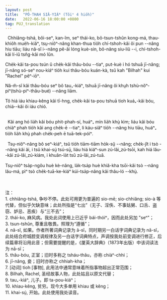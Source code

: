 ```yaml
---
layout: post
title:  "PÓ-THAH SIÂ-YIÁᴺ (Tŏiⁿ 4 hio̍h)"
date:   2022-06-16 18:00:00 +0800
tag: PUJ_translation
---
```


<section class="PUJ">

<!-- The wife may be divorced for scolding, barrenness, lasciviousness, leprosy, disobedience to her husband's parents, and thieving; but all these causes are null when her parents are not alive to receive her back again. -->
&nbsp;&nbsp;Chhiâng-tshá, bŏi-seⁿ, kan-îm, seⁿ thái-ko, bô-tsun-tshûn kong-má, thau-khio̍h mue̍h-kiăⁿ, tsṳ-niôⁿ-nâng khan-thua tio̍h chí-tshoh-kâi ŏi pun --nâng hiu tiāu; liáu nâ-sĭ i--nâng pĕ-âi lóng kuè-sin, bô-nâng siu-liû --i, chí-tshoh-kâi lí-iû tsn̂g-kâi mó lŭn.

<!-- A man cannot have more than one wife, but he may take concubines, whose children are legally subject to the authority of the wife, as Bilhah's were to Rachel. -->
Che̍k-kâi ta-pou tsún ŭ che̍k-kâi thâu-bóu --tiaⁿ, put-kuè i hó tshuā jī-nâng; jī-nâng só-seⁿ nou-kiáⁿ tio̍h kui thâu-bóu kuán-kà, tsŭ kah "Bilhah" kui "Rachel" pêⁿ-iōⁿ.

<!-- Public opinion does not, however, justify the taking of a concubine except when the wife has borne no sons. -->
Nâ-m̆-sĭ kâi thâu-bóu seⁿ bô tau₊-kiáⁿ, tshuā jī-nâng ŏi khṳh tshù-nŏⁿ-piⁿ(tshù-piⁿ-thâu-bué) --nâng liām.

<!-- In regions where the people are very poor, it is uncommon for a man to have more than one wife. -->
Tŏ hiá iáu khiau-kêng kâi tī-hng, che̍k-kâi ta-pou tshuā tioh kuá₊-kâi bóu, chiá--kâi ŏi iáu chió.

<br>
<!-- A husband may beat his wife to death, and go unpunished; but a wife who strikes her husband a single blow may be divorced, and beaten a hundred blows with the heavy bamboo. -->
&nbsp;&nbsp;Kâi ang hó lia̍h kâi bóu phit-phah-sí, huáⁿ₊ mín lia̍h khṳ̀ kìm; liáu kâi bóu chiàⁿ phah tio̍h kâi ang che̍k-ē --tiaⁿ, li káu-siâⁿ tio̍h --nâng hiu tiāu, huáⁿ₊ tio̍h lia̍h khṳ̀ phah che̍k-peh ē tuā-tek-póiⁿ.
<br>

<!-- As long as a woman is childless, she serves; as soon as she becomes a mother, she begins to rule, and her dominion increases perpetually with the number of her descendants and the diminution of her elders. -->
&nbsp;&nbsp;Tsṳ-niôⁿ-nâng bô seⁿ-kiáⁿ, tsŭ tio̍h tiām-tiām ho̍k-sṳ̆ --nâng; che̍k-jît i tsò --nâng kâi âi, i tsŭ khai-sṳ́ tsú-sṳ̄, liáu hiá kiáⁿ-sun zú-lâi_zú-tsōi, kah hiá lău--kâi zú-lâi_zú-kiám, i khuân-la̍t tsŭ zú-lâi_zú-tuā.

<!-- Married at fifteen, she is often a great-grandmother at sixty, and the head of a household of some dozens of persons. -->
Tsṳ-niôⁿ tsa̍p-ngŏu huè kè-nâng, la̍k-tsa̍p huè khiă-kha tsōi-kâi tsò --nâng lău-má, pìⁿ tsò che̍k-tuā-ke-kiáⁿ kúi-tsa̍p-nâng kâi thâu-ló --khṳ̀.

<br>
<br>
注：<br>
1. chhiâng-tshá, 争吵不停。此处可用更为普遍的 sio-mē; sio-chhiâng; sio-à 等代替，但似乎欠缺意味；此处所指是“七出”（无子、淫佚、不事姑舅、口舌、盗窃、妒忌、恶疾）与“三不去”；<br>
2. thái-ko, 麻风病。我处此词使用上已近乎 bái-thóiⁿ，因而此处另加 "seⁿ"；<br>
3. tsun-tshûn, 尊重且敬畏。照理为“遵循”；<br>
4. nâ-sĭ, 如果。作者所著词典记录为 ā-sĭ，同时期另一白话字词典记录为 nă-sĭ，此处结合府城腔变调规律及另一白话字词典特点，声调按我处前变调进行修正，后续篇章将沿用此音；但需要提醒的是，《厦英大辞典》（1873年出版）中该词读法为 nā-sī；<br>
5. thâu-bóu, 正室；旧时多称之 tsháu-thâu，亦称 chiàⁿ-chhi；<br>
6. jī-nâng, 妾；旧时亦称之 chhiah-kha；<br>
7. [动词] tioh [事物], 此用法中通常意味着所指事物超出正常范围；<br>
8. Bilhah, Rachel, 圣经故事人物，此处姑且以原文代替；<br>
9. tau₊-kiáⁿ, 儿子。即 ta-pou-kiáⁿ；<br>
10. khiau-kêng, 贫穷。现今大多单用 khiau 或 kêng；<br>
11. khai-sṳ́, 开始。此处使用我处读音。<br>

</section>
